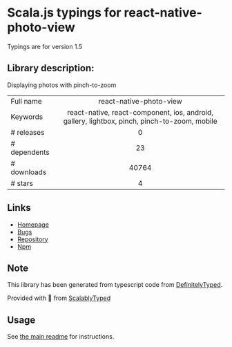 
# Scala.js typings for react-native-photo-view

Typings are for version 1.5

## Library description:
Displaying photos with pinch-to-zoom

|                    |                 |
| ------------------ | :-------------: |
| Full name          | react-native-photo-view |
| Keywords           | react-native, react-component, ios, android, gallery, lightbox, pinch, pinch-to-zoom, mobile |
| # releases         | 0 |
| # dependents       | 23 |
| # downloads        | 40764 |
| # stars            | 4 |

## Links
- [Homepage](https://github.com/alwx/react-native-photo-view)
- [Bugs](https://github.com/alwx/react-native-photo-view/issues)
- [Repository](https://github.com/alwx/react-native-photo-view)
- [Npm](https://www.npmjs.com/package/react-native-photo-view)
    


## Note
This library has been generated from typescript code from [DefinitelyTyped](https://definitelytyped.org).

Provided with :purple_heart: from [ScalablyTyped](https://github.com/oyvindberg/ScalablyTyped)

## Usage
See [the main readme](../../readme.md) for instructions.


